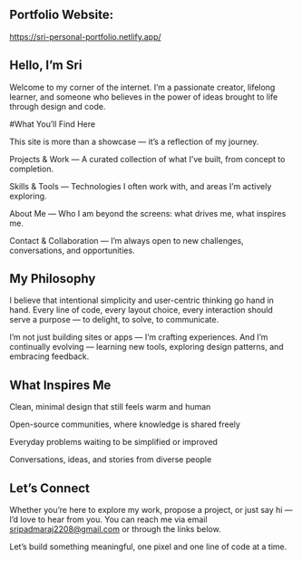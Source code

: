 ## Portfolio Website:
https://sri-personal-portfolio.netlify.app/

## Hello, I’m Sri

Welcome to my corner of the internet.
I’m a passionate creator, lifelong learner, and someone who believes in the power of ideas brought to life through design and code.

#What You’ll Find Here

This site is more than a showcase — it’s a reflection of my journey.

Projects & Work — A curated collection of what I’ve built, from concept to completion.

Skills & Tools — Technologies I often work with, and areas I’m actively exploring.

About Me — Who I am beyond the screens: what drives me, what inspires me.

Contact & Collaboration — I’m always open to new challenges, conversations, and opportunities.

## My Philosophy

I believe that intentional simplicity and user-centric thinking go hand in hand.
Every line of code, every layout choice, every interaction should serve a purpose — to delight, to solve, to communicate.

I’m not just building sites or apps — I’m crafting experiences.
And I’m continually evolving — learning new tools, exploring design patterns, and embracing feedback.

## What Inspires Me

Clean, minimal design that still feels warm and human

Open-source communities, where knowledge is shared freely

Everyday problems waiting to be simplified or improved

Conversations, ideas, and stories from diverse people

## Let’s Connect

Whether you’re here to explore my work, propose a project, or just say hi — I’d love to hear from you.
You can reach me via email sripadmaraj2208@gmail.com or through the links below.

Let’s build something meaningful, one pixel and one line of code at a time.
